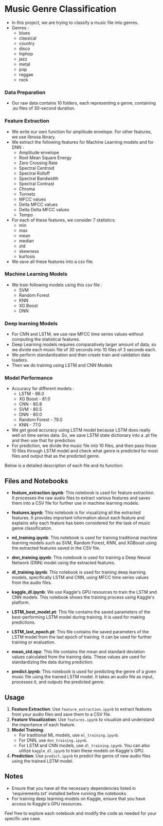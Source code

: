# Music Genre Classification
- In this project, we are trying to classify a music file into genres. 
- Genres :
  - blues
  - classical
  - country
  - disco
  - hiphop
  - jazz
  - metal
  - pop
  - reggae
  - rock
### Data Preparation
- Our raw data contains 10 folders, each representing a genre, containing .au files of 30-second duration.

### Feature Extraction
- We write our own function for amplitude envelope. For other features, we use librosa library.
- We extract the following features for Machine Learning models and for DNN :
  - Amplitude envelope
  - Root Mean Square Energy
  - Zero Crossing Rate
  - Spectral Centroid
  - Spectral Rolloff
  - Spectral Bandwidth
  - Spectral Contrast
  - Chroma
  - Tonnetz
  - MFCC values
  - Delta MFCC values
  - Delta Delta MFCC values
  - Tempo
- For each of these features, we consider 7 statistics:
  - min
  - max
  - mean
  - median
  - std
  - skewness
  - kurtosis
- We save all these features into a csv file.
### Machine Learning Models
- We train following models using this csv file :
  - SVM
  - Random Forest
  - KNN
  - XG Boost
  - DNN
### Deep learning Models
- For CNN and LSTM, we use raw MFCC time series values without computing the statistical features.
- Deep Learning models requires comparatively larger amount of data, so we divide each music file of 30 seconds into 10 files of 3 seconds each.
- We perform standardization and then create train and validation data loaders.
- Then we do training using LSTM and CNN Models
### Model Performance
- Accuracy for different models :
  - LSTM - 86.0
  - XG Boost - 81.0
  - CNN - 80.8
  - SVM - 80.5
  - DNN - 80.0
  - Random Forest - 79.0
  - KNN - 77.0
- We get good accuracy using LSTM model because LSTM does really well on time series data. So, we save LSTM state dictionary into a .pt file and then use that for prediction. 
- For prediction, we divide the music file into 10 files, and then pass those 10 files through LSTM model and check what genre is predicted for most files and output that as the predicted genre.

Below is a detailed description of each file and its function:

## Files and Notebooks

- **feature_extraction.ipynb**: 
  This notebook is used for feature extraction. It processes the raw audio files to extract various features and saves them into a CSV file for further use in machine learning models.

- **features.ipynb**: 
  This notebook is for visualizing all the extracted features. It provides important information about each feature and explains why each feature has been considered for the task of music genre classification.

- **ml_training.ipynb**: 
  This notebook is used for training traditional machine learning models such as SVM, Random Forest, KNN, and XGBoost using the extracted features saved in the CSV file.

- **dnn_training.ipynb**: 
  This notebook is used for training a Deep Neural Network (DNN) model using the extracted features.

- **dl_training.ipynb**: 
  This notebook is used for training deep learning models, specifically LSTM and CNN, using MFCC time series values from the audio files.

- **kaggle_dl.ipynb**: 
  We use Kaggle's GPU resources to train the LSTM and CNN models. This notebook shows the training process using Kaggle's platform.

- **LSTM_best_model.pt**: 
  This file contains the saved parameters of the best-performing LSTM model during training. It is used for making predictions.

- **LSTM_last_epoch.pt**: 
  This file contains the saved parameters of the LSTM model from the last epoch of training. It can be used for further training or evaluation.

- **mean_std.npz**: 
  This file contains the mean and standard deviation values calculated from the training data. These values are used for standardizing the data during prediction.

- **predict.ipynb**: 
  This notebook is used for predicting the genre of a given music file using the trained LSTM model. It takes an audio file as input, processes it, and outputs the predicted genre.

## Usage

1. **Feature Extraction**: Use `feature_extraction.ipynb` to extract features from your audio files and save them to a CSV file.
2. **Feature Visualization**: Use `features.ipynb` to visualize and understand the importance of each feature.
3. **Model Training**:
   - For traditional ML models, use `ml_training.ipynb`.
   - For DNN, use `dnn_training.ipynb`.
   - For LSTM and CNN models, use `dl_training.ipynb`. You can also utilize `kaggle_dl.ipynb` to train these models on Kaggle's GPU.
4. **Prediction**: Use `predict.ipynb` to predict the genre of new audio files using the trained LSTM model.

## Notes

- Ensure that you have all the necessary dependencies listed in 'requirements.txt' installed before running the notebooks.
- For training deep learning models on Kaggle, ensure that you have access to Kaggle's GPU resources.

Feel free to explore each notebook and modify the code as needed for your specific use case.
